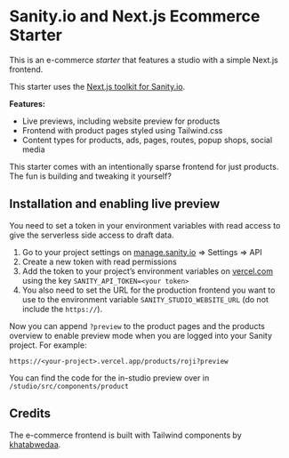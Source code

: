 # Sanity.io and Next.js Ecommerce Starter

This is an e-commerce *starter* that features a studio with a simple Next.js frontend.

This starter uses the [Next.js toolkit for Sanity.io](https://github.com/sanity-io/next-sanity).

**Features:**

* Live previews, including website preview for products
* Frontend with product pages styled using Tailwind.css
* Content types for products, ads, pages, routes, popup shops, social media

This starter comes with an intentionally sparse frontend for just products. The fun is building and tweaking it yourself?

## Installation and enabling live preview

You need to set a token in your environment variables with read access to give the serverless side access to draft data.

1. Go to your project settings on [manage.sanity.io](https://manage.sanity.io) => Settings => API
2. Create a new token with read permissions
3. Add the token to your project’s environment variables on [vercel.com](https://vercel.com/docs/build-step#environment-variables) using the key `SANITY_API_TOKEN=<your token>`
5. You also need to set the URL for the production frontend you want to use to the environment variable `SANITY_STUDIO_WEBSITE_URL` (do not include the `https://`).

Now you can append `?preview` to the product pages and the products overview to enable preview mode when you are logged into your Sanity project. For example:

`https://<your-project>.vercel.app/products/roji?preview`

You can find the code for the in-studio preview over in `/studio/src/components/product`


## Credits

The e-commerce frontend is built with Tailwind components by [khatabwedaa](https://tailwindcomponents.com/u/khatabwedaa).